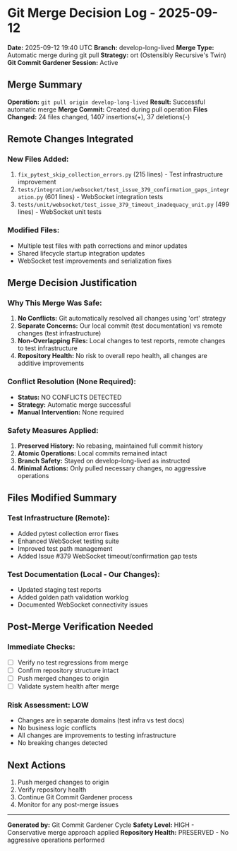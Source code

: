 # Git Merge Decision Log - 2025-09-12

**Date:** 2025-09-12 19:40 UTC
**Branch:** develop-long-lived
**Merge Type:** Automatic merge during git pull
**Strategy:** ort (Ostensibly Recursive's Twin)
**Git Commit Gardener Session:** Active

## Merge Summary

**Operation:** `git pull origin develop-long-lived`
**Result:** Successful automatic merge
**Merge Commit:** Created during pull operation
**Files Changed:** 24 files changed, 1407 insertions(+), 37 deletions(-)

## Remote Changes Integrated

### New Files Added:
1. `fix_pytest_skip_collection_errors.py` (215 lines) - Test infrastructure improvement
2. `tests/integration/websocket/test_issue_379_confirmation_gaps_integration.py` (601 lines) - WebSocket integration tests
3. `tests/unit/websocket/test_issue_379_timeout_inadequacy_unit.py` (499 lines) - WebSocket unit tests

### Modified Files:
- Multiple test files with path corrections and minor updates
- Shared lifecycle startup integration updates
- WebSocket test improvements and serialization fixes

## Merge Decision Justification

### Why This Merge Was Safe:
1. **No Conflicts:** Git automatically resolved all changes using 'ort' strategy
2. **Separate Concerns:** Our local commit (test documentation) vs remote changes (test infrastructure)
3. **Non-Overlapping Files:** Local changes to test reports, remote changes to test infrastructure
4. **Repository Health:** No risk to overall repo health, all changes are additive improvements

### Conflict Resolution (None Required):
- **Status:** NO CONFLICTS DETECTED
- **Strategy:** Automatic merge successful
- **Manual Intervention:** None required

### Safety Measures Applied:
1. **Preserved History:** No rebasing, maintained full commit history
2. **Atomic Operations:** Local commits remained intact
3. **Branch Safety:** Stayed on develop-long-lived as instructed
4. **Minimal Actions:** Only pulled necessary changes, no aggressive operations

## Files Modified Summary

### Test Infrastructure (Remote):
- Added pytest collection error fixes
- Enhanced WebSocket testing suite
- Improved test path management
- Added Issue #379 WebSocket timeout/confirmation gap tests

### Test Documentation (Local - Our Changes):
- Updated staging test reports
- Added golden path validation worklog
- Documented WebSocket connectivity issues

## Post-Merge Verification Needed

### Immediate Checks:
- [ ] Verify no test regressions from merge
- [ ] Confirm repository structure intact
- [ ] Push merged changes to origin
- [ ] Validate system health after merge

### Risk Assessment: **LOW**
- Changes are in separate domains (test infra vs test docs)
- No business logic conflicts
- All changes are improvements to testing infrastructure
- No breaking changes detected

## Next Actions

1. Push merged changes to origin
2. Verify repository health
3. Continue Git Commit Gardener process
4. Monitor for any post-merge issues

---
**Generated by:** Git Commit Gardener Cycle
**Safety Level:** HIGH - Conservative merge approach applied
**Repository Health:** PRESERVED - No aggressive operations performed
